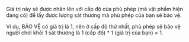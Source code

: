 Giá trị này sẽ được nhân lên với cấp độ của phù phép (mà vật phẩm hiện đang có) để lấy được lượng sát thương mà phù phép của bạn sẽ bảo vệ.

Ví dụ, BẢO VỆ có giá trị là 1, nên ở cấp độ thứ nhất, phù phép sẽ bảo vệ người chơi khỏi 1 sát thương là 1 (cấp độ) * 1 (giá trị của bạn) = 1.